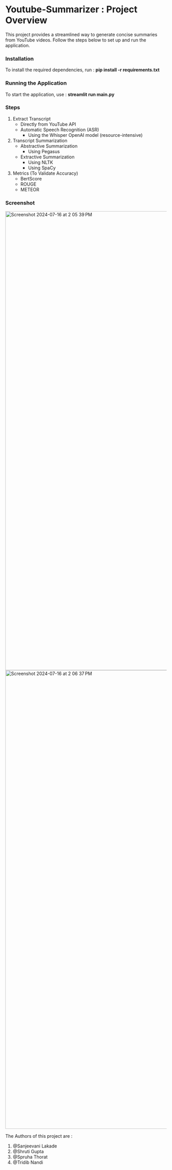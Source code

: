 # Youtube-Summarizer : Project Overview

This project provides a streamlined way to generate concise summaries from YouTube videos. Follow the steps below to set up and run the application.

### Installation

To install the required dependencies, run : **pip install -r requirements.txt**

### Running the Application

To start the application, use : **streamlit run main.py**

### Steps

1. Extract Transcript
    * Directly from YouTube API
    * Automatic Speech Recognition (ASR)
        * Using the Whisper OpenAI model (resource-intensive)
2. Transcript Summarization
    * Abstractive Summarization
        * Using Pegasus
    * Extractive Summarization
        * Using NLTK
        * Using SpaCy
3. Metrics (To Validate Accuracy)
    * BertScore
    * ROUGE
    * METEOR

### Screenshot

<img width="1433" alt="Screenshot 2024-07-16 at 2 05 39 PM" src="https://github.com/user-attachments/assets/ee372245-e2a8-4dfc-a388-c4e381f58597">

<img width="1432" alt="Screenshot 2024-07-16 at 2 06 37 PM" src="https://github.com/user-attachments/assets/45e007fd-8551-406b-9f7c-ae9972494b09">

The Authors of this project are :

1. @Sanjeevani Lakade
2. @Shruti Gupta
3. @Spruha Thorat
4. @Tridib Nandi

